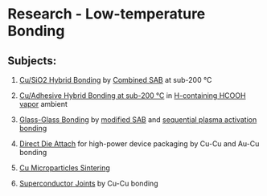 # Research - Low-temperature Bonding

## **Subjects**:

1. [Cu/SiO2 Hybrid Bonding](en/Cu-oxide-hybrid-bonding.md) by [Combined SAB](/sab/combined-sab.md) at sub-200 °C

2. [Cu/Adhesive Hybrid Bonding at sub-200 °C](/en/Cu-adhesive-hybrid-bonding.md) in [H-containing HCOOH vapor](/sab/h-containing-hcooh-vapor.md) ambient

3. [Glass-Glass Bonding](/en/glass-glass-bonding.md) by [modified SAB](/sab/modified-sab.md) and [sequential plasma activation bonding](/sab/sequential-plasma-activation-bonding.md)

4. [Direct Die Attach](/en/direct-die-attach.md) for high-power device packaging by Cu-Cu and Au-Cu bonding

5. [Cu Microparticles Sintering](/en/cu-microparticles-sintering.md)

6. [Superconductor Joints](/en/superconductor-joints.md) by Cu-Cu bonding



